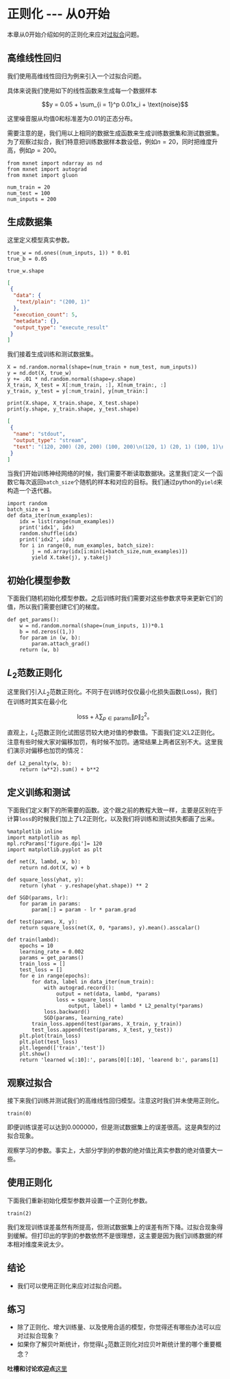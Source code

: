 # 正则化 --- 从0开始

本章从0开始介绍如何的正则化来应对[过拟合](underfit-overfit.md)问题。

## 高维线性回归

我们使用高维线性回归为例来引入一个过拟合问题。


具体来说我们使用如下的线性函数来生成每一个数据样本

$$y = 0.05 + \sum_{i = 1}^p 0.01x_i +  \text{noise}$$

这里噪音服从均值0和标准差为0.01的正态分布。

需要注意的是，我们用以上相同的数据生成函数来生成训练数据集和测试数据集。为了观察过拟合，我们特意把训练数据样本数设低，例如$n=20$，同时把维度升高，例如$p=200$。

```{.python .input  n=1}
from mxnet import ndarray as nd
from mxnet import autograd
from mxnet import gluon

num_train = 20
num_test = 100
num_inputs = 200
```

## 生成数据集


这里定义模型真实参数。

```{.python .input  n=2}
true_w = nd.ones((num_inputs, 1)) * 0.01
true_b = 0.05
```

```{.python .input  n=5}
true_w.shape
```

```{.json .output n=5}
[
 {
  "data": {
   "text/plain": "(200, 1)"
  },
  "execution_count": 5,
  "metadata": {},
  "output_type": "execute_result"
 }
]
```

我们接着生成训练和测试数据集。

```{.python .input  n=6}
X = nd.random.normal(shape=(num_train + num_test, num_inputs))
y = nd.dot(X, true_w)
y += .01 * nd.random.normal(shape=y.shape)
X_train, X_test = X[:num_train, :], X[num_train:, :]
y_train, y_test = y[:num_train], y[num_train:]
```

```{.python .input  n=12}
print(X.shape, X_train.shape, X_test.shape)
print(y.shape, y_train.shape, y_test.shape)
```

```{.json .output n=12}
[
 {
  "name": "stdout",
  "output_type": "stream",
  "text": "(120, 200) (20, 200) (100, 200)\n(120, 1) (20, 1) (100, 1)\n"
 }
]
```

当我们开始训练神经网络的时候，我们需要不断读取数据块。这里我们定义一个函数它每次返回`batch_size`个随机的样本和对应的目标。我们通过python的`yield`来构造一个迭代器。

```{.python .input  n=45}
import random
batch_size = 1
def data_iter(num_examples):
    idx = list(range(num_examples))
    print('idx1', idx)
    random.shuffle(idx)
    print('idx2', idx)
    for i in range(0, num_examples, batch_size):
        j = nd.array(idx[i:min(i+batch_size,num_examples)])
        yield X.take(j), y.take(j)
```

## 初始化模型参数

下面我们随机初始化模型参数。之后训练时我们需要对这些参数求导来更新它们的值，所以我们需要创建它们的梯度。

```{.python .input  n=5}
def get_params():
    w = nd.random.normal(shape=(num_inputs, 1))*0.1
    b = nd.zeros((1,))
    for param in (w, b):
        param.attach_grad()
    return (w, b)
```

## $L_2$范数正则化

这里我们引入$L_2$范数正则化。不同于在训练时仅仅最小化损失函数(Loss)，我们在训练时其实在最小化

$$\text{loss} + \lambda \sum_{p \in \textrm{params}}\|p\|_2^2。$$

直观上，$L_2$范数正则化试图惩罚较大绝对值的参数值。下面我们定义L2正则化。注意有些时候大家对偏移加罚，有时候不加罚。通常结果上两者区别不大。这里我们演示对偏移也加罚的情况：

```{.python .input}
def L2_penalty(w, b):
    return (w**2).sum() + b**2
```

## 定义训练和测试

下面我们定义剩下的所需要的函数。这个跟之前的教程大致一样，主要是区别在于计算`loss`的时候我们加上了L2正则化，以及我们将训练和测试损失都画了出来。

```{.python .input  n=8}
%matplotlib inline
import matplotlib as mpl
mpl.rcParams['figure.dpi']= 120
import matplotlib.pyplot as plt

def net(X, lambd, w, b):
    return nd.dot(X, w) + b

def square_loss(yhat, y):
    return (yhat - y.reshape(yhat.shape)) ** 2

def SGD(params, lr):
    for param in params:
        param[:] = param - lr * param.grad
        
def test(params, X, y):
    return square_loss(net(X, 0, *params), y).mean().asscalar()

def train(lambd):
    epochs = 10
    learning_rate = 0.002
    params = get_params()
    train_loss = []
    test_loss = []
    for e in range(epochs):        
        for data, label in data_iter(num_train):
            with autograd.record():
                output = net(data, lambd, *params)
                loss = square_loss(
                    output, label) + lambd * L2_penalty(*params)
            loss.backward()
            SGD(params, learning_rate)
        train_loss.append(test(params, X_train, y_train))
        test_loss.append(test(params, X_test, y_test))
    plt.plot(train_loss)
    plt.plot(test_loss)
    plt.legend(['train','test'])
    plt.show()
    return 'learned w[:10]:', params[0][:10], 'learend b:', params[1]
```

## 观察过拟合

接下来我们训练并测试我们的高维线性回归模型。注意这时我们并未使用正则化。

```{.python .input  n=10}
train(0)
```

即便训练误差可以达到0.000000，但是测试数据集上的误差很高。这是典型的过拟合现象。

观察学习的参数。事实上，大部分学到的参数的绝对值比真实参数的绝对值要大一些。


## 使用正则化

下面我们重新初始化模型参数并设置一个正则化参数。

```{.python .input  n=11}
train(2)
```

我们发现训练误差虽然有所提高，但测试数据集上的误差有所下降。过拟合现象得到缓解。但打印出的学到的参数依然不是很理想，这主要是因为我们训练数据的样本相对维度来说太少。

## 结论

* 我们可以使用正则化来应对过拟合问题。

## 练习

* 除了正则化、增大训练量、以及使用合适的模型，你觉得还有哪些办法可以应对过拟合现象？
* 如果你了解贝叶斯统计，你觉得$L_2$范数正则化对应贝叶斯统计里的哪个重要概念？

**吐槽和讨论欢迎点**[这里](https://discuss.gluon.ai/t/topic/984)
